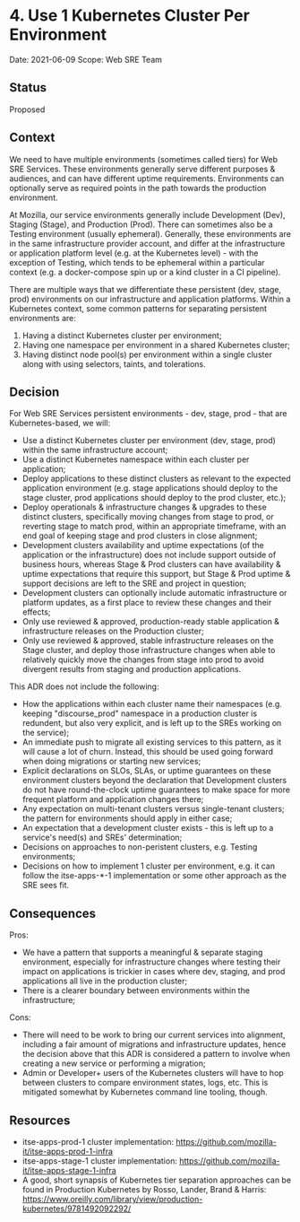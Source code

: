 # 4. Use 1 Kubernetes Cluster Per Environment

Date: 2021-06-09
Scope: Web SRE Team

## Status

Proposed

## Context

We need to have multiple environments (sometimes called tiers) for Web SRE Services. These environments generally serve different purposes & audiences, and can have different uptime requirements. Environments can optionally serve as required points in the path towards the production environment. 

At Mozilla, our service environments generally include Development (Dev), Staging (Stage), and Production (Prod). There can sometimes also be a Testing environment (usually ephemeral). Generally, these environments are in the same infrastructure provider account, and differ at the infrastructure or application platform level (e.g. at the Kubernetes level) - with the exception of Testing, which tends to be ephemeral within a particular context (e.g. a docker-compose spin up or a kind cluster in a CI pipeline).

There are multiple ways that we differentiate these persistent (dev, stage, prod) environments on our infrastructure and application platforms. Within a Kubernetes context, some common patterns for separating persistent environments are:
1. Having a distinct Kubernetes cluster per environment;
2. Having one namespace per environment in a shared Kubernetes cluster;
3. Having distinct node pool(s) per environment within a single cluster along with using selectors, taints, and tolerations.

## Decision

For Web SRE Services persistent environments - dev, stage, prod - that are Kubernetes-based, we will:
* Use a distinct Kubernetes cluster per environment (dev, stage, prod) within the same infrastructure account;
* Use a distinct Kubernetes namespace within each cluster per application;
* Deploy applications to these distinct clusters as relevant to the expected application environment (e.g. stage applications should deploy to the stage cluster, prod applications should deploy to the prod cluster, etc.);
* Deploy operationals & infrastructure changes & upgrades to these distinct clusters, specifically moving changes from stage to prod, or reverting stage to match prod, within an appropriate timeframe, with an end goal of keeping stage and prod clusters in close alignment;
* Development clusters availability and uptime expectations (of the application or the infrastructure) does not include support outside of business hours, whereas Stage & Prod clusters can have availability & uptime expectations that require this support, but Stage & Prod uptime & support decisions are left to the SRE and project in question;
* Development clusters can optionally include automatic infrastructure or platform updates, as a first place to review these changes and their effects;
* Only use reviewed & approved, production-ready stable application & infrastructure releases on the Production cluster;
* Only use reviewed & approved, stable infrastructure releases on the Stage cluster, and deploy those infrastructure changes when able to relatively quickly move the changes from stage into prod to avoid divergent results from staging and production applications.

This ADR does not include the following:
* How the applications within each cluster name their namespaces (e.g. keeping "discourse_prod" namespace in a production cluster is redundent, but also very explicit, and is left up to the SREs working on the service);
* An immediate push to migrate all existing services to this pattern, as it will cause a lot of churn. Instead, this should be used going forward when doing migrations or starting new services;
* Explicit declarations on SLOs, SLAs, or uptime guarantees on these environment clusters beyond the declaration that Development clusters do not have round-the-clock uptime guarantees to make space for more frequent platform and application changes there;
* Any expectation on multi-tenant clusters versus single-tenant clusters; the pattern for environments should apply in either case;
* An expectation that a development cluster exists - this is left up to a service's need(s) and SREs' determination;
* Decisions on approaches to non-peristent clusters, e.g. Testing environments;
* Decisions on how to implement 1 cluster per environment, e.g. it can follow the itse-apps-*-1 implementation or some other approach as the SRE sees fit.

## Consequences

Pros:
* We have a pattern that supports a meaningful & separate staging environment, especially for infrastructure changes where testing their impact on applications is trickier in cases where dev, staging, and prod applications all live in the production cluster;
* There is a clearer boundary between environments within the infrastructure;

Cons:
* There will need to be work to bring our current services into alignment, including a fair amount of migrations and infrastructure updates, hence the decision above that this ADR is considered a pattern to involve when creating a new service or performing a migration;
* Admin or Developer+ users of the Kubernetes clusters will have to hop between clusters to compare environment states, logs, etc. This is mitigated somewhat by Kubernetes command line tooling, though.

## Resources

* itse-apps-prod-1 cluster implementation: https://github.com/mozilla-it/itse-apps-prod-1-infra
* itse-apps-stage-1 cluster implementation: https://github.com/mozilla-it/itse-apps-stage-1-infra 
* A good, short synapsis of Kubernetes tier separation approaches can be found in Production Kubernetes by Rosso, Lander, Brand & Harris: https://www.oreilly.com/library/view/production-kubernetes/9781492092292/
